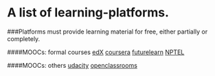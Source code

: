 # A list of learning-platforms.
###Platforms must provide learning material for free, either partially or completely.

####MOOCs: formal courses
[edX](https://edx.org)
[coursera](https://coursera.org)
[futurelearn](https://futurelearn.com)
[NPTEL](http://http://nptel.ac.in/)

####MOOCs: others
[udacity](https://udacity.com)
[openclassrooms](https://https://openclassrooms.com/)

